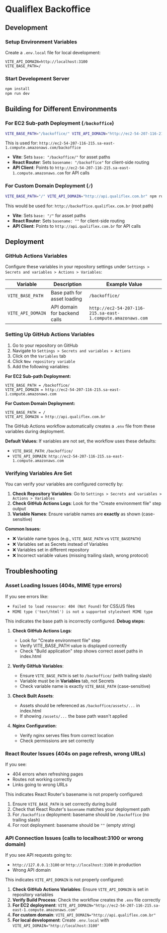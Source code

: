 # Qualiflex Backoffice

## Development

### Setup Environment Variables

Create a `.env.local` file for local development:

```env
VITE_API_DOMAIN=http://localhost:3100
VITE_BASE_PATH=/
```

### Start Development Server

```bash
npm install
npm run dev
```

## Building for Different Environments

### For EC2 Sub-path Deployment (`/backoffice`)

```bash
VITE_BASE_PATH="/backoffice/" VITE_API_DOMAIN="http://ec2-54-207-116-215.sa-east-1.compute.amazonaws.com" npm run build
```

This is used for: `http://ec2-54-207-116-215.sa-east-1.compute.amazonaws.com/backoffice`

- **Vite**: Sets `base: "/backoffice/"` for asset paths
- **React Router**: Sets `basename: "/backoffice"` for client-side routing
- **API Client**: Points to `http://ec2-54-207-116-215.sa-east-1.compute.amazonaws.com` for API calls

### For Custom Domain Deployment (`/`)

```bash
VITE_BASE_PATH="/" VITE_API_DOMAIN="http://api.qualiflex.com.br" npm run build
```

This would be used for: `http://backoffice.qualiflex.com.br` (root path)

- **Vite**: Sets `base: "/"` for asset paths
- **React Router**: Sets `basename: ""` for client-side routing
- **API Client**: Points to `http://api.qualiflex.com.br` for API calls

## Deployment

### GitHub Actions Variables

Configure these variables in your repository settings under `Settings > Secrets and variables > Actions > Variables`:

| Variable          | Description                  | Example Value                                               |
| ----------------- | ---------------------------- | ----------------------------------------------------------- |
| `VITE_BASE_PATH`  | Base path for asset loading  | `/backoffice/`                                              |
| `VITE_API_DOMAIN` | API domain for backend calls | `http://ec2-54-207-116-215.sa-east-1.compute.amazonaws.com` |

### Setting Up GitHub Actions Variables

1. Go to your repository on GitHub
2. Navigate to `Settings > Secrets and variables > Actions`
3. Click on the `Variables` tab
4. Click `New repository variable`
5. Add the following variables:

**For EC2 Sub-path Deployment:**

```
VITE_BASE_PATH = /backoffice/
VITE_API_DOMAIN = http://ec2-54-207-116-215.sa-east-1.compute.amazonaws.com
```

**For Custom Domain Deployment:**

```
VITE_BASE_PATH = /
VITE_API_DOMAIN = http://api.qualiflex.com.br
```

The GitHub Actions workflow automatically creates a `.env` file from these variables during deployment.

**Default Values:** If variables are not set, the workflow uses these defaults:

- `VITE_BASE_PATH`: `/backoffice/`
- `VITE_API_DOMAIN`: `http://ec2-54-207-116-215.sa-east-1.compute.amazonaws.com`

### Verifying Variables Are Set

You can verify your variables are configured correctly by:

1. **Check Repository Variables**: Go to `Settings > Secrets and variables > Actions > Variables`
2. **Check GitHub Actions Logs**: Look for the "Create environment file" step output
3. **Variable Names**: Ensure variable names are **exactly** as shown (case-sensitive)

**Common Issues:**

- ❌ Variable name typos (e.g., `VITE_BASE_PATH` vs `VITE_BASEPATH`)
- ❌ Variables set as Secrets instead of Variables
- ❌ Variables set in different repository
- ❌ Incorrect variable values (missing trailing slash, wrong protocol)

## Troubleshooting

### Asset Loading Issues (404s, MIME type errors)

If you see errors like:

- `Failed to load resource: 404 (Not Found)` for CSS/JS files
- `MIME type ('text/html') is not a supported stylesheet MIME type`

This indicates the base path is incorrectly configured. **Debug steps:**

1. **Check GitHub Actions Logs**:

   - Look for "Create environment file" step
   - Verify VITE_BASE_PATH value is displayed correctly
   - Check "Build application" step shows correct asset paths in index.html

2. **Verify GitHub Variables**:

   - Ensure `VITE_BASE_PATH` is set to `/backoffice/` (with trailing slash)
   - Variable must be in **Variables** tab, not Secrets
   - Check variable name is exactly `VITE_BASE_PATH` (case-sensitive)

3. **Check Built Assets**:

   - Assets should be referenced as `/backoffice/assets/...` in index.html
   - If showing `/assets/...` the base path wasn't applied

4. **Nginx Configuration**:
   - Verify nginx serves files from correct location
   - Check permissions are set correctly

### React Router Issues (404s on page refresh, wrong URLs)

If you see:

- 404 errors when refreshing pages
- Routes not working correctly
- Links going to wrong URLs

This indicates React Router's basename is not properly configured:

1. Ensure `VITE_BASE_PATH` is set correctly during build
2. Check that React Router's `basename` matches your deployment path
3. For `/backoffice` deployment: basename should be `/backoffice` (no trailing slash)
4. For root deployment: basename should be `""` (empty string)

### API Connection Issues (calls to localhost:3100 or wrong domain)

If you see API requests going to:

- `http://127.0.0.1:3100` or `http://localhost:3100` in production
- Wrong API domain

This indicates `VITE_API_DOMAIN` is not properly configured:

1. **Check GitHub Actions Variables**: Ensure `VITE_API_DOMAIN` is set in repository variables
2. **Verify Build Process**: Check the workflow creates the `.env` file correctly
3. **For EC2 deployment**: `VITE_API_DOMAIN="http://ec2-54-207-116-215.sa-east-1.compute.amazonaws.com"`
4. **For custom domain**: `VITE_API_DOMAIN="http://api.qualiflex.com.br"`
5. **For local development**: Create `.env.local` with `VITE_API_DOMAIN="http://localhost:3100"`

